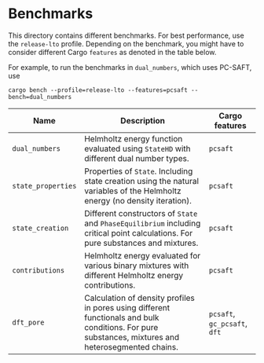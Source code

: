 # Benchmarks

This directory contains different benchmarks.
For best performance, use the `release-lto` profile.
Depending on the benchmark, you might have to consider different Cargo `features` as denoted in the table below.

For example, to run the benchmarks in `dual_numbers`, which uses PC-SAFT, use

```
cargo bench --profile=release-lto --features=pcsaft --bench=dual_numbers
``` 

|Name|Description|Cargo features|
|--|--|--|
|`dual_numbers`|Helmholtz energy function evaluated using `StateHD` with different dual number types.|`pcsaft`|
|`state_properties`|Properties of `State`. Including state creation using the natural variables of the Helmholtz energy (no density iteration).|`pcsaft`|
|`state_creation`|Different constructors of `State` and `PhaseEquilibrium` including critical point calculations. For pure substances and mixtures.|`pcsaft`|
|`contributions`|Helmholtz energy evaluated for various binary mixtures with different Helmholtz energy contributions. |`pcsaft`|
|`dft_pore`|Calculation of density profiles in pores using different functionals and bulk conditions. For pure substances, mixtures and heterosegmented chains.|`pcsaft`, `gc_pcsaft`, `dft`|